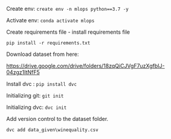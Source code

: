 Create env:
``create env -n mlops python==3.7 -y
``

Activate env:
``conda activate mlops
``

Create requirements file - 
install requirements file

`` pip install -r requirements.txt
``

Download dataset from here:

https://drive.google.com/drive/folders/18zqQiCJVgF7uzXgfbIJ-04zgz1ItNfF5

Install dvc :
`` pip install dvc
``

Initializing git:
``git init
``

Initializing dvc:
``dvc init
``


Add version control to the dataset folder.

`` dvc add data_given\winequality.csv
``




